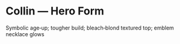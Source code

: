 # Collin — Hero Form
Symbolic age‑up; tougher build; bleach‑blond textured top; emblem necklace glows
